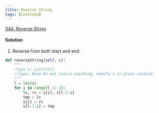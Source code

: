 ```yaml
---
title: Reverse String
tags: [LeetCode]
---
```


[344. Reverse String](https://leetcode.com/problems/reverse-string/)
#### Solution  
1. Reverse from both start and end.
```python
def reverseString(self, s):
    """
    :type s: List[str]
    :rtype: None Do not return anything, modify s in-place instead.
    """
    l = len(s)
    for i in range(l // 2):
        lc, rc = s[i], s[l-1-i]
        tmp = lc
        s[i] = rc
        s[l-1-i] = tmp
```